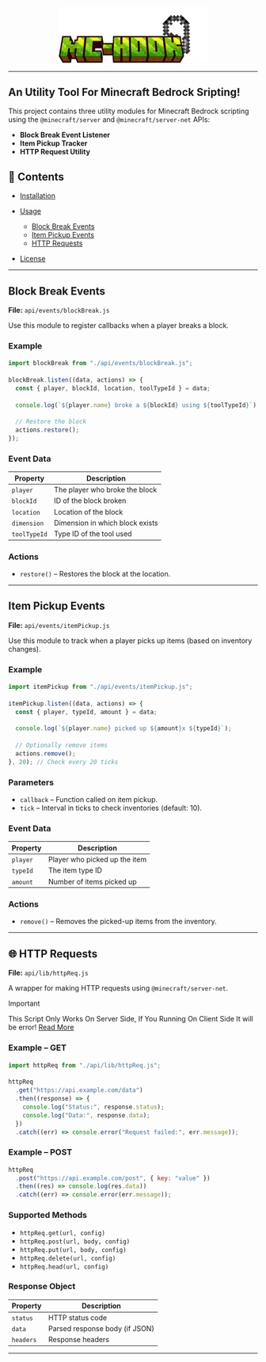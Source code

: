 <p align="center">
  <img src="logo.png" alt="mc-hook" width="300"/>
</p>

---
An Utility Tool For Minecraft Bedrock Sripting!
---
This project contains three utility modules for Minecraft Bedrock scripting using the `@minecraft/server` and `@minecraft/server-net` APIs:

- **Block Break Event Listener**
- **Item Pickup Tracker**
- **HTTP Request Utility**

## 📁 Contents

- [Installation](#installation)
- [Usage](#usage)

  - [Block Break Events](#block-break-events)
  - [Item Pickup Events](#item-pickup-events)
  - [HTTP Requests](#http-requests)

- [License](#license)

---

## Block Break Events

**File:** `api/events/blockBreak.js`

Use this module to register callbacks when a player breaks a block.

### Example

```js
import blockBreak from "./api/events/blockBreak.js";

blockBreak.listen((data, actions) => {
  const { player, blockId, location, toolTypeId } = data;

  console.log(`${player.name} broke a ${blockId} using ${toolTypeId}`);

  // Restore the block
  actions.restore();
});
```

### Event Data

| Property     | Description                     |
| ------------ | ------------------------------- |
| `player`     | The player who broke the block  |
| `blockId`    | ID of the block broken          |
| `location`   | Location of the block           |
| `dimension`  | Dimension in which block exists |
| `toolTypeId` | Type ID of the tool used        |

### Actions

- `restore()` – Restores the block at the location.

---

## Item Pickup Events

**File:** `api/events/itemPickup.js`

Use this module to track when a player picks up items (based on inventory changes).

### Example

```js
import itemPickup from "./api/events/itemPickup.js";

itemPickup.listen((data, actions) => {
  const { player, typeId, amount } = data;

  console.log(`${player.name} picked up ${amount}x ${typeId}`);

  // Optionally remove items
  actions.remove();
}, 20); // Check every 20 ticks
```

### Parameters

- `callback` – Function called on item pickup.
- `tick` – Interval in ticks to check inventories (default: 10).

### Event Data

| Property | Description                   |
| -------- | ----------------------------- |
| `player` | Player who picked up the item |
| `typeId` | The item type ID              |
| `amount` | Number of items picked up     |

### Actions

- `remove()` – Removes the picked-up items from the inventory.

---

## 🌐 HTTP Requests

**File:** `api/lib/httpReq.js`

A wrapper for making HTTP requests using `@minecraft/server-net`.

> [!IMPORTANT]
>
> This Script Only Works On Server Side, If You Running On Client Side It will be error! [Read More](https://learn.microsoft.com/en-us/minecraft/creator/scriptapi/minecraft/server-net/minecraft-server-net?view=minecraft-bedrock-experimental)

### Example – GET

```js
import httpReq from "./api/lib/httpReq.js";

httpReq
  .get("https://api.example.com/data")
  .then((response) => {
    console.log("Status:", response.status);
    console.log("Data:", response.data);
  })
  .catch((err) => console.error("Request failed:", err.message));
```

### Example – POST

```js
httpReq
  .post("https://api.example.com/post", { key: "value" })
  .then((res) => console.log(res.data))
  .catch((err) => console.error(err.message));
```

### Supported Methods

- `httpReq.get(url, config)`
- `httpReq.post(url, body, config)`
- `httpReq.put(url, body, config)`
- `httpReq.delete(url, config)`
- `httpReq.head(url, config)`

### Response Object

| Property  | Description                    |
| --------- | ------------------------------ |
| `status`  | HTTP status code               |
| `data`    | Parsed response body (if JSON) |
| `headers` | Response headers               |

---
